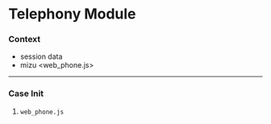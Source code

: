 # Telephony Module

### Context

* session data <auth>
* mizu <web_phone.js>

---

### Case Init

1. `web_phone.js` <script /> loading
2. `web_phone.js` initializing
   1. agent status webSocket listen => zustand store
3. `web_phone.js` loaded mizu init (session sip credentials)
   1. backend api agent status => get yeastar agent status
   2. on_register_state_change => agent status webSocket emit (agent information)
4. mizu init success mizu on_call_state_change
   1. call_stack listen => save incoming and outgoing events in array
   2. in_bound_ringing listen
   3. in_bound_connect listen
   4. out_bound_ringing listen
   5. out_bound_connect listen
   6. webSocket listen call_log queue number
      1. set_state (queue_name, server_call_log_token, yeastar_call_id, queue_number)
      2. set_attendant_transfer_form_data (channel_id)

---

### Case Inbound Ringing

1. get ph number from mizu `peername` => backend contact api (create new contact if not exists else return existing contact) => call_log store
2. call_from(mizu) , call_to (session) => call_log store
3. extension_id session data store => call_log store
4. duration (0), type (inbound), status (ringing) => call_log store
5. call_log store => backend api create call_log

---

### Case Inbound Connect

1. timer start
2. status (talking) => call_log store
3. call_from (mizu) , call_to (session) => call_log store
4. duration (0), type (inbound), contact_id => call_log store
5. call_log store => backend api create call_log (update)

---

### Case Outbound Ringing

1. mizu call_stack `peername` => backend contact api (create new contact if not exists else return existing contact) => call_log store
2. call_from (session), call_to (mizu call_stack) => call_log store
3. type (outbound), duration (0), status (ringing) => call_log store
4. call_log store => backend api create call_log

---

### Case Outbound Connect

1. timer start
2. call_from (session), call_to (mizu call_stack) => call_log store
3. type (outbound), duration (0), status (talking) => call_log store
4. call_log store => backend api create call_log (update)

---

### Case Ongoing Call

1. status (talking) => call_log store

---

### Case Call End (Inbound / Outbound)

1. webSocket listen call_log queue number
	1. clear set_state (queue_name, server_call_log_token, yeastar_call_id, queue_number)
	2. clear attendant_transfer_form_data (channel_id)

2. timer stop
3. duration (timer), status (missed/answered/no_answered) => call_log store
4. call_draft or end
	1. if (status == missed || status == no_answered) => clear all data
	2. else => call draft

---

### Case Blind Transfer

---

### Case Attendant Transfer
